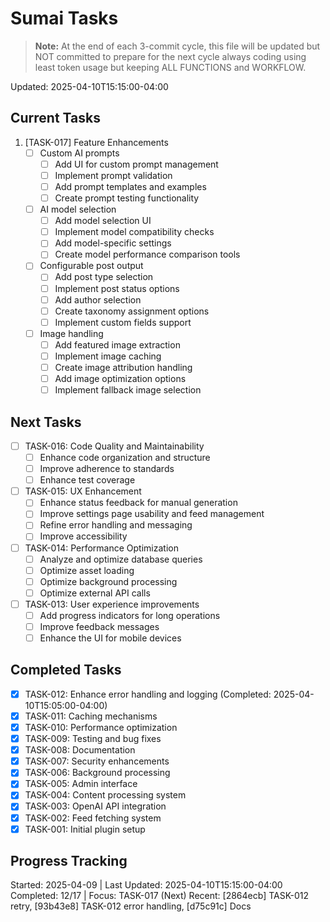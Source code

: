 # Sumai Tasks

> **Note:** At the end of each 3-commit cycle, this file will be updated but NOT committed to prepare for the next cycle always coding using least token usage but keeping ALL FUNCTIONS and WORKFLOW.

Updated: 2025-04-10T15:15:00-04:00

## Current Tasks
1. [TASK-017] Feature Enhancements
   - [ ] Custom AI prompts
     - [ ] Add UI for custom prompt management
     - [ ] Implement prompt validation
     - [ ] Add prompt templates and examples
     - [ ] Create prompt testing functionality
   - [ ] AI model selection
     - [ ] Add model selection UI
     - [ ] Implement model compatibility checks
     - [ ] Add model-specific settings
     - [ ] Create model performance comparison tools
   - [ ] Configurable post output
     - [ ] Add post type selection
     - [ ] Implement post status options
     - [ ] Add author selection
     - [ ] Create taxonomy assignment options
     - [ ] Implement custom fields support
   - [ ] Image handling
     - [ ] Add featured image extraction
     - [ ] Implement image caching
     - [ ] Create image attribution handling
     - [ ] Add image optimization options
     - [ ] Implement fallback image selection

## Next Tasks
- [ ] TASK-016: Code Quality and Maintainability
   - [ ] Enhance code organization and structure
   - [ ] Improve adherence to standards
   - [ ] Enhance test coverage
- [ ] TASK-015: UX Enhancement
   - [ ] Enhance status feedback for manual generation
   - [ ] Improve settings page usability and feed management
   - [ ] Refine error handling and messaging
   - [ ] Improve accessibility
- [ ] TASK-014: Performance Optimization
   - [ ] Analyze and optimize database queries
   - [ ] Optimize asset loading
   - [ ] Optimize background processing
   - [ ] Optimize external API calls
- [ ] TASK-013: User experience improvements
   - [ ] Add progress indicators for long operations
   - [ ] Improve feedback messages
   - [ ] Enhance the UI for mobile devices

## Completed Tasks
- [x] TASK-012: Enhance error handling and logging (Completed: 2025-04-10T15:05:00-04:00)
- [x] TASK-011: Caching mechanisms
- [x] TASK-010: Performance optimization
- [x] TASK-009: Testing and bug fixes
- [x] TASK-008: Documentation
- [x] TASK-007: Security enhancements
- [x] TASK-006: Background processing
- [x] TASK-005: Admin interface
- [x] TASK-004: Content processing system
- [x] TASK-003: OpenAI API integration
- [x] TASK-002: Feed fetching system
- [x] TASK-001: Initial plugin setup

## Progress Tracking
Started: 2025-04-09 | Last Updated: 2025-04-10T15:15:00-04:00
Completed: 12/17 | Focus: TASK-017 (Next)
Recent: [2864ecb] TASK-012 retry, [93b43e8] TASK-012 error handling, [d75c91c] Docs
